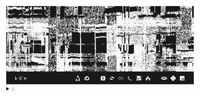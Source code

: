 <img src="./banner.png">
<details><summary> :: </summary>
<!--START_SECTION:waka-->

```
From: 09 August 2024 - To: 05 November 2024

Total Time: 580 hrs 35 mins

Python                     208 hrs 55 mins ////////-----------------   33.47 %
PHP                        83 hrs 51 mins  ///----------------------   13.43 %
JavaScript                 52 hrs 20 mins  //-----------------------   08.38 %
Other                      43 hrs 40 mins  //-----------------------   07.00 %
```

<!--END_SECTION:waka-->
</details>
